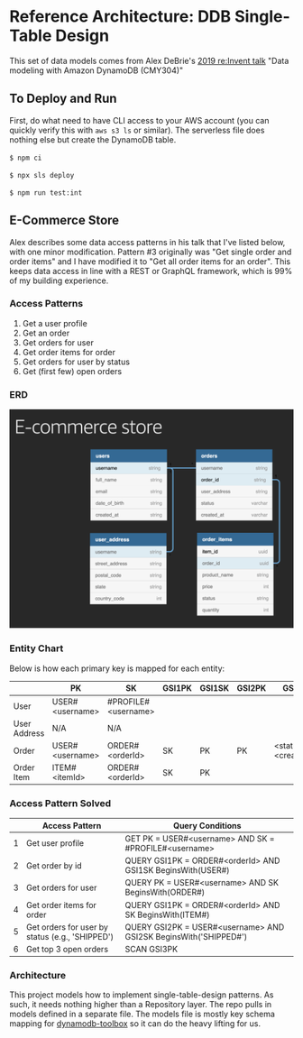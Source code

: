 # Reference Architecture: DDB Single-Table Design

This set of data models comes from Alex DeBrie's [2019 re:Invent talk](https://youtu.be/DIQVJqiSUkE) "Data modeling with Amazon DynamoDB (CMY304)"

## To Deploy and Run
First, do what need to have CLI access to your AWS account (you can quickly verify this with `aws s3 ls` or similar). The serverless file does nothing else but create the DynamoDB table.

`$ npm ci`

`$ npx sls deploy`

`$ npm run test:int`


## E-Commerce Store
Alex describes some data access patterns in his talk that I've listed below, with one minor modification. Pattern #3 originally was "Get single order and order items" and I have modified it to "Get all order items for an order". This keeps data access in line with a REST or GraphQL framework, which is 99% of my building experience.

### Access Patterns
1. Get a user profile
2. Get an order
3. Get orders for user
4. Get order items for order
5. Get orders for user by status
6. Get (first few) open orders

### ERD
![](./docs/ERD.png)

### Entity Chart
Below is how each primary key is mapped for each entity:

||PK|SK|GSI1PK|GSI1SK|GSI2PK|GSI2SK|GSI3PK|
|---|---|---|---|---|---|---|---|
|User|USER#\<username\>| #PROFILE#\<username\>|
|User Address|N/A|N/A|
|Order|USER#\<username\>|ORDER#\<orderId\>|SK|PK|PK|\<status\>#\<createdAt\>|\<random_hash\>
|Order Item|ITEM#\<itemId\>|ORDER#\<orderId\>|SK|PK|

### Access Pattern Solved
||Access Pattern|Query Conditions|
|---|---|---|
|1|Get user profile|GET PK = USER#\<username\> AND SK = #PROFILE#\<username\>|
|2|Get order by id|QUERY GSI1PK = ORDER#\<orderId\> AND GSI1SK BeginsWith(USER#)|
|3|Get orders for user|QUERY PK = USER#\<username\> AND SK BeginsWith(ORDER#)|
|4|Get order items for order|QUERY GSI1PK = ORDER#\<orderId\> AND SK BeginsWith(ITEM#)|
|5|Get orders for user by status (e.g., 'SHIPPED')|QUERY GSI2PK = USER#\<username\> AND GSI2SK BeginsWith('SHIPPED#')|
|6|Get top 3 open orders|SCAN GSI3PK|

### Architecture
This project models how to implement single-table-design patterns. As such, it needs nothing higher than a Repository layer. The repo pulls in models defined in a separate file. The models file is mostly key schema mapping for [dynamodb-toolbox](https://github.com/jeremydaly/dynamodb-toolbox) so it can do the heavy lifting for us.
